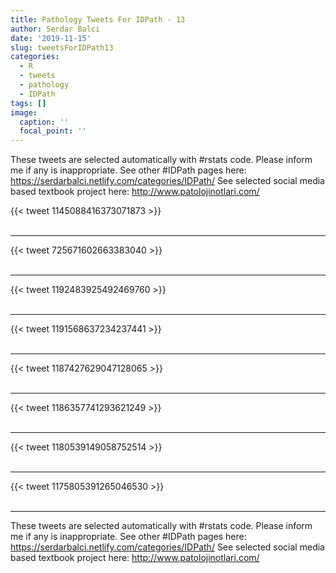 ```yaml
---
title: Pathology Tweets For IDPath - 13
author: Serdar Balci
date: '2019-11-15'
slug: tweetsForIDPath13
categories:
  - R
  - tweets
  - pathology
  - IDPath
tags: []
image:
  caption: ''
  focal_point: ''
---
```



These tweets are selected automatically with #rstats code. Please inform me if any is inappropriate.
See other #IDPath pages here: https://serdarbalci.netlify.com/categories/IDPath/ 
See selected social media based textbook project here: http://www.patolojinotlari.com/

{{< tweet 1145088416373071873 >}}
<br>
<br>
<hr>
{{< tweet 725671602663383040 >}}
<br>
<br>
<hr>
{{< tweet 1192483925492469760 >}}
<br>
<br>
<hr>
{{< tweet 1191568637234237441 >}}
<br>
<br>
<hr>
{{< tweet 1187427629047128065 >}}
<br>
<br>
<hr>
{{< tweet 1186357741293621249 >}}
<br>
<br>
<hr>
{{< tweet 1180539149058752514 >}}
<br>
<br>
<hr>
{{< tweet 1175805391265046530 >}}
<br>
<br>
<hr>


These tweets are selected automatically with #rstats code. Please inform me if any is inappropriate.
See other #IDPath pages here: https://serdarbalci.netlify.com/categories/IDPath/ 
See selected social media based textbook project here: http://www.patolojinotlari.com/
